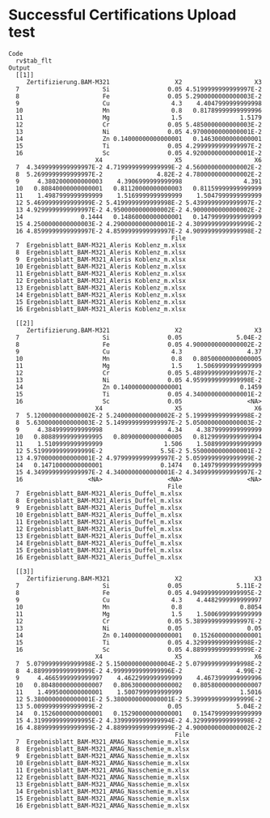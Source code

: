 # Successful Certifications Upload test

    Code
      rv$tab_flt
    Output
      [[1]]
         Zertifizierung.BAM-M321                  X2                    X3
      7                       Si                0.05 4.5199999999999997E-2
      8                       Fe                0.05 5.2900000000000003E-2
      9                       Cu                 4.3    4.4047999999999998
      10                      Mn                 0.8   0.81789999999999996
      11                      Mg                 1.5                1.5179
      12                      Cr                0.05 5.4850000000000003E-2
      13                      Ni                0.05 4.9700000000000001E-2
      14                      Zn 0.14000000000000001   0.14630000000000001
      15                      Ti                0.05 4.2999999999999997E-2
      16                      Sc                0.05 4.9200000000000001E-2
                            X4                    X5                    X6
      7  4.3499999999999997E-2 4.7199999999999999E-2 4.5600000000000002E-2
      8  5.2699999999999997E-2               4.82E-2 4.7800000000000002E-2
      9     4.3802000000000003    4.3906999999999998                 4.391
      10   0.80840000000000001   0.81120000000000003   0.81159999999999999
      11    1.4987999999999999    1.5169999999999999    1.5047999999999999
      12 5.4699999999999999E-2 5.4199999999999998E-2 5.4399999999999997E-2
      13 4.9299999999999997E-2 4.9500000000000002E-2 4.9000000000000002E-2
      14                0.1444   0.14860000000000001   0.14799999999999999
      15 4.2500000000000003E-2 4.2900000000000001E-2 4.3099999999999999E-2
      16 4.8599999999999997E-2 4.8599999999999997E-2 4.9099999999999998E-2
                                                 File
      7  Ergebnisblatt_BAM-M321_Aleris Koblenz_m.xlsx
      8  Ergebnisblatt_BAM-M321_Aleris Koblenz_m.xlsx
      9  Ergebnisblatt_BAM-M321_Aleris Koblenz_m.xlsx
      10 Ergebnisblatt_BAM-M321_Aleris Koblenz_m.xlsx
      11 Ergebnisblatt_BAM-M321_Aleris Koblenz_m.xlsx
      12 Ergebnisblatt_BAM-M321_Aleris Koblenz_m.xlsx
      13 Ergebnisblatt_BAM-M321_Aleris Koblenz_m.xlsx
      14 Ergebnisblatt_BAM-M321_Aleris Koblenz_m.xlsx
      15 Ergebnisblatt_BAM-M321_Aleris Koblenz_m.xlsx
      16 Ergebnisblatt_BAM-M321_Aleris Koblenz_m.xlsx
      
      [[2]]
         Zertifizierung.BAM-M321                  X2                    X3
      7                       Si                0.05               5.04E-2
      8                       Fe                0.05 4.9000000000000002E-2
      9                       Cu                 4.3                  4.37
      10                      Mn                 0.8   0.80500000000000005
      11                      Mg                 1.5    1.5069999999999999
      12                      Cr                0.05 5.4899999999999997E-2
      13                      Ni                0.05 4.9599999999999998E-2
      14                      Zn 0.14000000000000001                0.1459
      15                      Ti                0.05 4.3400000000000001E-2
      16                      Sc                0.05                  <NA>
                            X4                    X5                    X6
      7  5.1200000000000002E-2 5.2400000000000002E-2 5.1999999999999998E-2
      8  5.6300000000000003E-2 5.1499999999999997E-2 5.0500000000000003E-2
      9     4.3849999999999998                  4.34    4.3879999999999999
      10   0.80889999999999995   0.80900000000000005   0.81299999999999994
      11    1.5109999999999999                 1.506    1.5089999999999999
      12 5.5199999999999999E-2                5.5E-2 5.5500000000000001E-2
      13 4.9700000000000001E-2 4.9799999999999997E-2 5.0599999999999999E-2
      14   0.14710000000000001                0.1474   0.14979999999999999
      15 4.3499999999999997E-2 4.3400000000000001E-2 4.3499999999999997E-2
      16                  <NA>                  <NA>                  <NA>
                                                File
      7  Ergebnisblatt_BAM-M321_Aleris_Duffel_m.xlsx
      8  Ergebnisblatt_BAM-M321_Aleris_Duffel_m.xlsx
      9  Ergebnisblatt_BAM-M321_Aleris_Duffel_m.xlsx
      10 Ergebnisblatt_BAM-M321_Aleris_Duffel_m.xlsx
      11 Ergebnisblatt_BAM-M321_Aleris_Duffel_m.xlsx
      12 Ergebnisblatt_BAM-M321_Aleris_Duffel_m.xlsx
      13 Ergebnisblatt_BAM-M321_Aleris_Duffel_m.xlsx
      14 Ergebnisblatt_BAM-M321_Aleris_Duffel_m.xlsx
      15 Ergebnisblatt_BAM-M321_Aleris_Duffel_m.xlsx
      16 Ergebnisblatt_BAM-M321_Aleris_Duffel_m.xlsx
      
      [[3]]
         Zertifizierung.BAM-M321                  X2                    X3
      7                       Si                0.05               5.11E-2
      8                       Fe                0.05 4.9499999999999995E-2
      9                       Cu                 4.3    4.4482999999999997
      10                      Mn                 0.8                0.8054
      11                      Mg                 1.5    1.5006999999999999
      12                      Cr                0.05 5.3899999999999997E-2
      13                      Ni                0.05                  0.05
      14                      Zn 0.14000000000000001   0.15260000000000001
      15                      Ti                0.05 4.3299999999999998E-2
      16                      Sc                0.05 4.8899999999999999E-2
                            X4                    X5                    X6
      7  5.0799999999999998E-2 5.1500000000000004E-2 5.0799999999999998E-2
      8  4.8899999999999999E-2 4.9999999999999996E-2               4.99E-2
      9     4.4665999999999997    4.4622999999999999    4.4673999999999996
      10   0.80480000000000007   0.80630000000000002   0.80580000000000007
      11    1.4995000000000001    1.5007999999999999                1.5016
      12 5.3800000000000001E-2 5.3800000000000001E-2 5.3999999999999999E-2
      13 5.0099999999999999E-2                  0.05               5.04E-2
      14   0.15260000000000001   0.15290000000000001   0.15479999999999999
      15 4.3199999999999995E-2 4.3399999999999994E-2 4.3299999999999998E-2
      16 4.8899999999999999E-2 4.8899999999999999E-2 4.9000000000000002E-2
                                                  File
      7  Ergebnisblatt_BAM-M321_AMAG_Nasschemie_m.xlsx
      8  Ergebnisblatt_BAM-M321_AMAG_Nasschemie_m.xlsx
      9  Ergebnisblatt_BAM-M321_AMAG_Nasschemie_m.xlsx
      10 Ergebnisblatt_BAM-M321_AMAG_Nasschemie_m.xlsx
      11 Ergebnisblatt_BAM-M321_AMAG_Nasschemie_m.xlsx
      12 Ergebnisblatt_BAM-M321_AMAG_Nasschemie_m.xlsx
      13 Ergebnisblatt_BAM-M321_AMAG_Nasschemie_m.xlsx
      14 Ergebnisblatt_BAM-M321_AMAG_Nasschemie_m.xlsx
      15 Ergebnisblatt_BAM-M321_AMAG_Nasschemie_m.xlsx
      16 Ergebnisblatt_BAM-M321_AMAG_Nasschemie_m.xlsx
      

